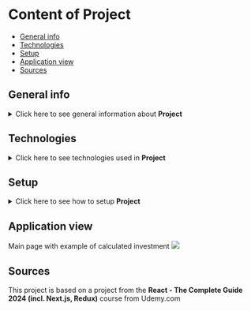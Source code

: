 # Content of Project
* [General info](#general-info)
* [Technologies](#technologies)
* [Setup](#setup)
* [Application view](#application-view)
* [Sources](#sources)


## General info
<details>
  <summary>
    Click here to see general information about <b>Project</b>
  </summary>
      This is project of an application used to calculate investments. There are four headings: "Actual saves", "annual savings", "estimated return", "investment period". Fill out these headers and click the "calculate" button to let the algorithm convert Your investments plan.
</details>

## Technologies
<details>
  <summary>
    Click here to see technologies used in <b>Project</b>
  </summary>
 <ul>
   <li>JS</li>
   <li>CSS</li>
   <li>HTML</li>
   <li>React</li>
   <li>GitHub</li>
 </ul>
</details>

## Setup
<details>
  <summary>
    Click here to see how to setup <b>Project</b>
  </summary>
      To setup and run app:
  <ol>
    <li>Download <b>Project</b> repository</li>
    <li>Open in IDE You use</li>
    <li>Install npm packages. To do this just type in console  `npm install`</li>
    <li>Run localhost development server. To do this type in console 'npm start' or 'npm run dev'</li>
    <li>App should open automatically in your website browser. If not, just type in browser "localhost:xxxx", where "xxxx" is number, which IDE console show You after step 4</li>
    <li>Enjoy the app :)</li>
  </ol>
</details>

## Application view
Main page with example of calculated investment
<img src="https://github.com/user-attachments/assets/da26eb1d-64ee-447f-8c21-fc7bde4f8462">

## Sources
This project is based on a project from the <b>React - The Complete Guide 2024 (incl. Next.js, Redux)</b> course from Udemy.com


